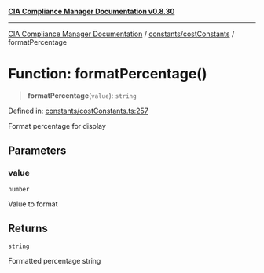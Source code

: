 [**CIA Compliance Manager Documentation v0.8.30**](../../../README.md)

***

[CIA Compliance Manager Documentation](../../../modules.md) / [constants/costConstants](../README.md) / formatPercentage

# Function: formatPercentage()

> **formatPercentage**(`value`): `string`

Defined in: [constants/costConstants.ts:257](https://github.com/Hack23/cia-compliance-manager/blob/6afa716316469147e542039d136ec79ffdbd4ac9/src/constants/costConstants.ts#L257)

Format percentage for display

## Parameters

### value

`number`

Value to format

## Returns

`string`

Formatted percentage string
